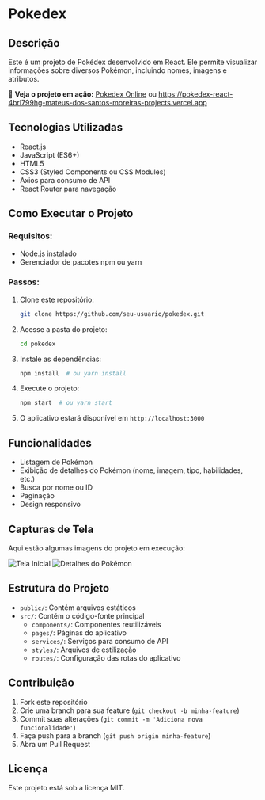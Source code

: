 # Pokedex

## Descrição
Este é um projeto de Pokédex desenvolvido em React. Ele permite visualizar informações sobre diversos Pokémon, incluindo nomes, imagens e atributos.

🔗 **Veja o projeto em ação:** [Pokedex Online](https://pokedex-react-4brl799hg-mateus-dos-santos-moreiras-projects.vercel.app/)  ou https://pokedex-react-4brl799hg-mateus-dos-santos-moreiras-projects.vercel.app

## Tecnologias Utilizadas
- React.js
- JavaScript (ES6+)
- HTML5
- CSS3 (Styled Components ou CSS Modules)
- Axios para consumo de API
- React Router para navegação

## Como Executar o Projeto
### Requisitos:
- Node.js instalado
- Gerenciador de pacotes npm ou yarn

### Passos:
1. Clone este repositório:
   ```sh
   git clone https://github.com/seu-usuario/pokedex.git
   ```
2. Acesse a pasta do projeto:
   ```sh
   cd pokedex
   ```
3. Instale as dependências:
   ```sh
   npm install  # ou yarn install
   ```
4. Execute o projeto:
   ```sh
   npm start  # ou yarn start
   ```
5. O aplicativo estará disponível em `http://localhost:3000`

## Funcionalidades
- Listagem de Pokémon
- Exibição de detalhes do Pokémon (nome, imagem, tipo, habilidades, etc.)
- Busca por nome ou ID
- Paginação
- Design responsivo

## Capturas de Tela
Aqui estão algumas imagens do projeto em execução:

![Tela Inicial](./screenshots/home.png)
![Detalhes do Pokémon](./screenshots/details.png)

## Estrutura do Projeto
- `public/`: Contém arquivos estáticos
- `src/`: Contém o código-fonte principal
  - `components/`: Componentes reutilizáveis
  - `pages/`: Páginas do aplicativo
  - `services/`: Serviços para consumo de API
  - `styles/`: Arquivos de estilização
  - `routes/`: Configuração das rotas do aplicativo

## Contribuição
1. Fork este repositório
2. Crie uma branch para sua feature (`git checkout -b minha-feature`)
3. Commit suas alterações (`git commit -m 'Adiciona nova funcionalidade'`)
4. Faça push para a branch (`git push origin minha-feature`)
5. Abra um Pull Request

## Licença
Este projeto está sob a licença MIT.

